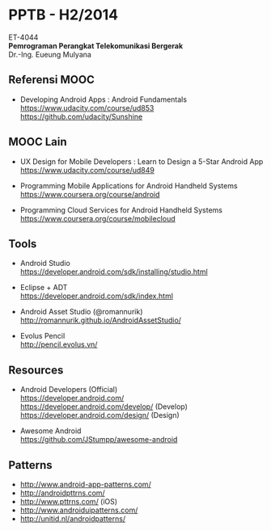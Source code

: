PPTB - H2/2014
==============

ET-4044  
**Pemrograman Perangkat Telekomunikasi Bergerak**   
Dr.-Ing. Eueung Mulyana

Referensi MOOC
--------------
- Developing Android Apps : Android Fundamentals  
  https://www.udacity.com/course/ud853  
  https://github.com/udacity/Sunshine

MOOC Lain
--------------
- UX Design for Mobile Developers : Learn to Design a 5-Star Android App  
  https://www.udacity.com/course/ud849

- Programming Mobile Applications for Android Handheld Systems  
  https://www.coursera.org/course/android

- Programming Cloud Services for Android Handheld Systems  
  https://www.coursera.org/course/mobilecloud

Tools
-----
- Android Studio   
  https://developer.android.com/sdk/installing/studio.html  

- Eclipse + ADT  
  https://developer.android.com/sdk/index.html  

- Android Asset Studio (@romannurik)  
  http://romannurik.github.io/AndroidAssetStudio/

- Evolus Pencil  
  http://pencil.evolus.vn/

Resources
---------
- Android Developers (Official)  
  https://developer.android.com/   
  https://developer.android.com/develop/  (Develop)  
  https://developer.android.com/design/  (Design)  

- Awesome Android  
  https://github.com/JStumpp/awesome-android  

Patterns
--------
- http://www.android-app-patterns.com/  
- http://androidpttrns.com/  
- http://www.pttrns.com/ (iOS)  
- http://www.androiduipatterns.com/  
- http://unitid.nl/androidpatterns/  
